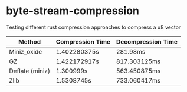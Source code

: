 # byte-stream-compression
Testing different rust compression approaches to compress a u8 vector


| Method                      | Compression Time | Decompression Time |
|-----------------------------|------------------|--------------------|
| Miniz_oxide                 | 1.402280375s     | 281.98ms           |
| GZ                          | 1.422172917s     | 817.303125ms       |
| Deflate (miniz)             | 1.300999s        | 563.450875ms       |
| Zlib                        | 1.5308745s       | 733.060417ms       |
